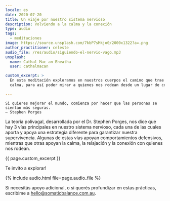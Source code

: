 ```yaml
---
locale: es
date: 2020-07-20
title: Un viaje por nuestro sistema nervioso
description: Volviendo a la calma y la conexión
type: audio
tags:
  - meditaciones
image: https://source.unsplash.com/7kbP7sMkjo0/2000x1322?a=.png
author_practitioner: celeste
audio_file: /res/audio/siguiendo-el-nervio-vago.mp3
unsplash:
  name: Cathal Mac an Bheatha
  user: cathalmacan

custom_excerpt: >
  En esta meditación exploramos en nuestros cuerpos el camino que trae un estado de
  calma, para así poder mirar a quienes nos rodean desde un lugar de conexión, compasión y seguridad.

---
```


```
Si quieres mejorar el mundo, comienza por hacer que las personas se sientan más seguras.
— Stephen Porges
```

La teoría polivagal, desarrollada por el Dr. Stephen Porges, nos dice que hay 3 vías principales en nuestro sistema
nervioso, cada una de las cuales aporta y apoya una estrategia diferente para garantizar nuestra supervivencia.
Algunas de estas vías apoyan comportamientos defensivos, mientras que otras apoyan la calma, la relajación y la
conexión con quienes nos rodean.

{{ page.custom_excerpt }}

Te invito a explorar!

{% include audio.html file=page.audio_file %}

Si necesitás apoyo adicional, o si querés profundizar en estas prácticas, escribime a
[hello@somaticbalance.com.au](mailto:hello@somaticbalance.com.au).
